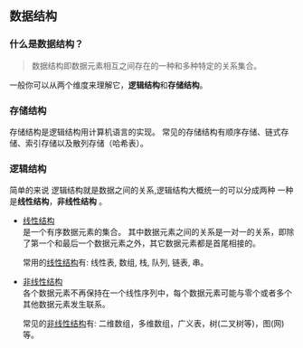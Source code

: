 ## 数据结构

### 什么是数据结构？
> 数据结构即数据元素相互之间存在的一种和多种特定的关系集合。

一般你可以从两个维度来理解它，**逻辑结构**和**存储结构**。

### 存储结构
存储结构是逻辑结构用计算机语言的实现。
常见的存储结构有顺序存储、链式存储、索引存储以及散列存储（哈希表）。

### 逻辑结构
简单的来说 逻辑结构就是数据之间的关系,逻辑结构大概统一的可以分成两种 一种是**线性结构**，**非线性结构** 。

- [线性结构](线性结构.md)  
    是一个有序数据元素的集合。 其中数据元素之间的关系是一对一的关系，即除了第一个和最后一个数据元素之外，其它数据元素都是首尾相接的。
  
    常用的[线性结构](线性结构.md)有: 线性表, 数组, 栈, 队列, 链表, 串。

- [非线性结构](非线性结构.md)  
    各个数据元素不再保持在一个线性序列中，每个数据元素可能与零个或者多个其他数据元素发生联系。

    常见的[非线性结构](非线性结构.md)有: 二维数组，多维数组，广义表，树(二叉树等)，图(网)等。
